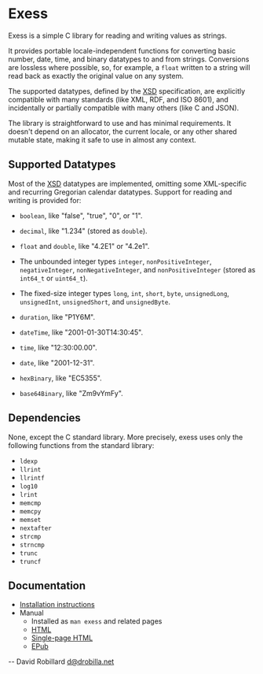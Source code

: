 Exess
=====

Exess is a simple C library for reading and writing values as strings.

It provides portable locale-independent functions for converting basic number,
date, time, and binary datatypes to and from strings.  Conversions are lossless
where possible, so, for example, a `float` written to a string will read back
as exactly the original value on any system.

The supported datatypes, defined by the [XSD][] specification, are explicitly
compatible with many standards (like XML, RDF, and ISO 8601), and incidentally
or partially compatible with many others (like C and JSON).

The library is straightforward to use and has minimal requirements.  It doesn't
depend on an allocator, the current locale, or any other shared mutable state,
making it safe to use in almost any context.

Supported Datatypes
-------------------

Most of the [XSD][] datatypes are implemented,
omitting some XML-specific and recurring Gregorian calendar datatypes.
Support for reading and writing is provided for:

  * `boolean`, like "false", "true", "0", or "1".

  * `decimal`, like "1.234" (stored as `double`).

  * `float` and `double`, like "4.2E1" or "4.2e1".

  * The unbounded integer types `integer`, `nonPositiveInteger`,
    `negativeInteger`, `nonNegativeInteger`, and `nonPositiveInteger` (stored
    as `int64_t` or `uint64_t`).

  * The fixed-size integer types `long`, `int`, `short`, `byte`,
    `unsignedLong`, `unsignedInt`, `unsignedShort`, and `unsignedByte`.

  * `duration`, like "P1Y6M".

  * `dateTime`, like "2001-01-30T14:30:45".

  * `time`, like "12:30:00.00".

  * `date`, like "2001-12-31".

  * `hexBinary`, like "EC5355".

  * `base64Binary`, like "Zm9vYmFy".

Dependencies
------------

None, except the C standard library.
More precisely, exess uses only the following functions from the standard library:

  * `ldexp`
  * `llrint`
  * `llrintf`
  * `log10`
  * `lrint`
  * `memcmp`
  * `memcpy`
  * `memset`
  * `nextafter`
  * `strcmp`
  * `strncmp`
  * `trunc`
  * `truncf`

Documentation
-------------

  * [Installation instructions](INSTALL.md)
  * Manual
    * Installed as `man exess` and related pages
    * [HTML](https://drobilla.gitlab.io/exess/doc/html/)
    * [Single-page HTML](https://drobilla.gitlab.io/exess/doc/singlehtml/)
    * [EPub](https://drobilla.gitlab.io/exess/doc/Exess-0.0.1.epub)

 -- David Robillard <d@drobilla.net>

[XSD]: https://www.w3.org/TR/xmlschema11-2/
